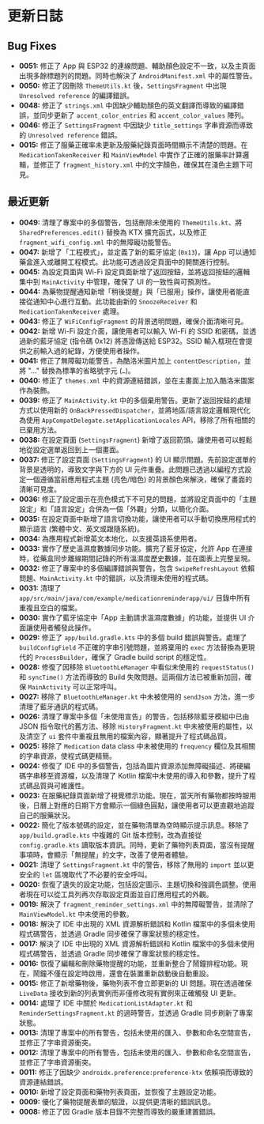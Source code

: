 # 更新日誌

## Bug Fixes

*   **0051:** 修正了 App 與 ESP32 的連線問題、輔助顏色設定不一致，以及主頁面出現多餘標題列的問題。同時也解決了 `AndroidManifest.xml` 中的屬性警告。
*   **0050:** 修正了因刪除 `ThemeUtils.kt` 後，`SettingsFragment` 中出現 `Unresolved reference` 的編譯錯誤。
*   **0048:** 修正了 `strings.xml` 中因缺少輔助顏色的英文翻譯而導致的編譯錯誤，並同步更新了 `accent_color_entries` 和 `accent_color_values` 陣列。
*   **0046:** 修正了 `SettingsFragment` 中因缺少 `title_settings` 字串資源而導致的 `Unresolved reference` 錯誤。
*   **0015:** 修正了服藥正確率未更新及服藥紀錄頁面時間顯示不清楚的問題。在 `MedicationTakenReceiver` 和 `MainViewModel` 中實作了正確的服藥率計算邏輯，並修正了 `fragment_history.xml` 中的文字顏色，確保其在淺色主題下可見。

## 最近更新

*   **0049:** 清理了專案中的多個警告，包括刪除未使用的 `ThemeUtils.kt`、將 `SharedPreferences.edit()` 替換為 KTX 擴充函式，以及修正 `fragment_wifi_config.xml` 中的無障礙功能警告。
*   **0047:** 新增了「工程模式」，並定義了新的藍牙協定 (`0x13`)，讓 App 可以通知藥盒進入或離開工程模式。此功能可透過設定頁面中的開關進行控制。
*   **0045:** 為設定頁面與 Wi-Fi 設定頁面新增了返回按鈕，並將返回按鈕的邏輯集中到 `MainActivity` 中管理，確保了 UI 的一致性與可預測性。
*   **0044:** 為藥物提醒通知新增「稍後提醒」與「已服用」操作，讓使用者能直接從通知中心進行互動。此功能由新的 `SnoozeReceiver` 和 `MedicationTakenReceiver` 處理。
*   **0043:** 修正了 `WiFiConfigFragment` 的背景透明問題，確保介面清晰可見。
*   **0042:** 新增 Wi-Fi 設定介面，讓使用者可以輸入 Wi-Fi 的 SSID 和密碼，並透過新的藍牙協定 (指令碼 0x12) 將憑證傳送給 ESP32。SSID 輸入框現在會提供之前輸入過的紀錄，方便使用者操作。
*   **0041:** 修正了無障礙功能警告，為酷洛米圖片加上 `contentDescription`，並將 "..." 替換為標準的省略號字元 (`…`)。
*   **0040:** 修正了 `themes.xml` 中的資源連結錯誤，並在主畫面上加入酷洛米圖案作為裝飾。
*   **0039:** 修正了 `MainActivity.kt` 中的多個棄用警告。更新了返回按鈕的處理方式以使用新的 `OnBackPressedDispatcher`，並將地區/語言設定邏輯現代化為使用 `AppCompatDelegate.setApplicationLocales` API，移除了所有相關的已棄用方法。
*   **0038:** 在設定頁面 (`SettingsFragment`) 新增了返回箭頭。讓使用者可以輕鬆地從設定選單返回到上一個畫面。
*   **0037:** 修正了設定頁面 (`SettingsFragment`) 的 UI 顯示問題。先前設定選單的背景是透明的，導致文字與下方的 UI 元件重疊。此問題已透過以編程方式設定一個遵循當前應用程式主題 (亮色/暗色) 的背景顏色來解決，確保了畫面的清晰可見度。
*   **0036:** 修正了設定圖示在亮色模式下不可見的問題，並將設定頁面中的「主題設定」和「語言設定」合併為一個「外觀」分類，以簡化介面。
*   **0035:** 在設定頁面中新增了語言切換功能，讓使用者可以手動切換應用程式的顯示語言 (繁體中文、英文或跟隨系統)。
*   **0034:** 為應用程式新增英文本地化，以支援英語系使用者。
*   **0033:** 實作了歷史溫濕度數據同步功能。擴充了藍牙協定，允許 App 在連接時，從藥盒同步離線期間記錄的所有溫濕度歷史數據，並在圖表上完整呈現。
*   **0032:** 修正了專案中的多個編譯錯誤與警告，包含 `SwipeRefreshLayout` 依賴問題、`MainActivity.kt` 中的錯誤，以及清理未使用的程式碼。
*   **0031:** 清理了 `app/src/main/java/com/example/medicationreminderapp/ui/` 目錄中所有重複且空白的檔案。
*   **0030:** 實作了藍牙協定中「App 主動請求溫濕度數據」的功能，並提供 UI 介面讓使用者觸發此操作。
*   **0029:** 修正了 `app/build.gradle.kts` 中的多個 build 錯誤與警告。處理了 `buildConfigField` 不正確的字串引號問題，並將棄用的 `exec` 方法替換為更現代的 `ProcessBuilder`，確保了 Gradle build script 的穩定性。
*   **0028:** 修復了因移除 `BluetoothLeManager` 中看似未使用的 `requestStatus()` 和 `syncTime()` 方法而導致的 Build 失敗問題。這兩個方法已被重新加回，確保 `MainActivity` 可以正常呼叫。
*   **0027:** 移除了 `BluetoothLeManager.kt` 中未被使用的 `sendJson` 方法，進一步清理了藍牙通訊的程式碼。
*   **0026:** 清理了專案中多個「未使用宣告」的警告，包括移除藍牙模組中已由 JSON 指令取代的舊方法、移除 `HistoryFragment.kt` 中未被使用的屬性，以及清空了 `ui` 套件中重複且無用的檔案內容，顯著提升了程式碼品質。
*   **0025:** 移除了 `Medication` data class 中未被使用的 `frequency` 欄位及其相關的字串資源，使程式碼更精簡。
*   **0024:** 修復了 IDE 中的多個警告，包括為圖片資源添加無障礙描述、將硬編碼字串移至資源檔，以及清理了 Kotlin 檔案中未使用的導入和參數，提升了程式碼品質與可維護性。
*   **0023:** 在服藥紀錄頁面新增了視覺標示功能。現在，當天所有藥物都按時服用後，日曆上對應的日期下方會顯示一個綠色圓點，讓使用者可以更直觀地追蹤自己的服藥狀況。
*   **0022:** 簡化了版本號碼的設定，並在藥物清單為空時顯示提示訊息。移除了 `app/build.gradle.kts` 中複雜的 Git 版本控制，改為直接從 `config.gradle.kts` 讀取版本資訊。同時，更新了藥物列表頁面，當沒有提醒事項時，會顯示「無提醒」的文字，改善了使用者體驗。
*   **0021:** 清理了 `SettingsFragment.kt` 中的警告，移除了無用的 `import` 並以更安全的 `let` 區塊取代了不必要的安全呼叫。
*   **0020:** 恢復了遺失的設定功能，包括設定圖示、主題切換和強調色調整。使用者現在可以從工具列再次存取設定頁面並自訂應用程式的外觀。
*   **0019:** 解決了 `fragment_reminder_settings.xml` 中的無障礙警告，並清除了 `MainViewModel.kt` 中未使用的參數。
*   **0018:** 解決了 IDE 中出現的 XML 資源解析錯誤和 Kotlin 檔案中的多個未使用程式碼警告，並透過 Gradle 同步確保了專案狀態的穩定性。
*   **0017:** 解決了 IDE 中出現的 XML 資源解析錯誤和 Kotlin 檔案中的多個未使用程式碼警告，並透過 Gradle 同步確保了專案狀態的穩定性。
*   **0016:** 恢復了編輯和刪除藥物提醒的功能，並重新整合了鬧鐘排程功能。現在，鬧鐘不僅在設定時啟用，還會在裝置重新啟動後自動重設。
*   **0015:** 修正了新增藥物後，藥物列表不會立即更新的 UI 問題。現在透過確保 `LiveData` 接收到新的列表實例而非僅修改現有實例來正確觸發 UI 更新。
*   **0014:** 處理了 IDE 中關於 `MedicationListAdapter.kt` 和 `ReminderSettingsFragment.kt` 的過時警告，並透過 Gradle 同步刷新了專案狀態。
*   **0013:** 清理了專案中的所有警告，包括未使用的匯入、參數和命名空間宣告，並修正了字串資源衝突。
*   **0012:** 清理了專案中的所有警告，包括未使用的匯入、參數和命名空間宣告，並修正了字串資源衝突。
*   **0011:** 修正了因缺少 `androidx.preference:preference-ktx` 依賴項而導致的資源連結錯誤。
*   **0010:** 新增了設定頁面和藥物列表頁面，並恢復了主題設定功能。
*   **0009:** 優化了藥物提醒表單的驗證，以提供更清晰的錯誤訊息。
*   **0008:** 修正了因 Gradle 版本目錄不完整而導致的嚴重建置錯誤。
